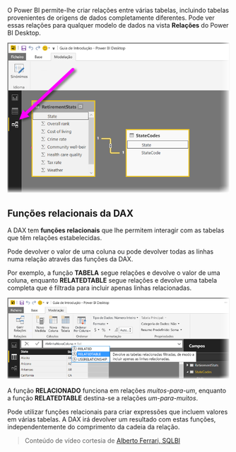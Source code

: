 O Power BI permite-lhe criar relações entre várias tabelas, incluindo tabelas provenientes de origens de dados completamente diferentes. Pode ver essas relações para qualquer modelo de dados na vista **Relações** do Power BI Desktop.

![](media/7-5-table-relationships-and-dax/dax-relationships_1.png)

## <a name="dax-relational-functions"></a>Funções relacionais da DAX
A DAX tem **funções relacionais** que lhe permitem interagir com as tabelas que têm relações estabelecidas.

Pode devolver o valor de uma coluna ou pode devolver todas as linhas numa relação através das funções da DAX.

Por exemplo, a função **TABELA** segue relações e devolve o valor de uma coluna, enquanto **RELATEDTABLE** segue relações e devolve uma tabela completa que é filtrada para incluir apenas linhas relacionadas.

![](media/7-5-table-relationships-and-dax/dax-relationships_2.png)

A função **RELACIONADO** funciona em relações *muitos-para-um*, enquanto a função **RELATEDTABLE** destina-se a relações *um-para-muitos*.

Pode utilizar funções relacionais para criar expressões que incluem valores em várias tabelas. A DAX irá devolver um resultado com estas funções, independentemente do comprimento da cadeia da relação.

> Conteúdo de vídeo cortesia de [Alberto Ferrari, SQLBI](http://www.sqlbi.com/learning-dax/?utm_source=powerbi&utm_medium=marketing&utm_campaign=after-summit)
> 
> 

